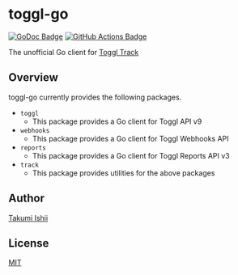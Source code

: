 toggl-go
====

[![GoDoc Badge]][GoDoc] [![GitHub Actions Badge]][GitHub Actions]

The unofficial Go client for [Toggl Track](https://developers.track.toggl.com/)

## Overview

toggl-go currently provides the following packages.

* `toggl`
  * This package provides a Go client for Toggl API v9
* `webhooks`
  * This package provides a Go client for Toggl Webhooks API
* `reports`
  * This package provides a Go client for Toggl Reports API v3
* `track`
  * This package provides utilities for the above packages

## Author

[Takumi Ishii](https://github.com/ta9mi141)

## License

[MIT](https://github.com/ta9mi141/toggl-go/blob/master/LICENSE)

[GoDoc]: https://pkg.go.dev/github.com/ta9mi141/toggl-go
[GoDoc Badge]: https://pkg.go.dev/badge/github.com/ta9mi141/toggl-go.svg
[GitHub Actions]: https://github.com/ta9mi141/toggl-go/actions/workflows/test.yml
[GitHub Actions Badge]: https://github.com/ta9mi141/toggl-go/actions/workflows/test.yml/badge.svg
